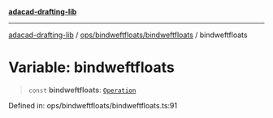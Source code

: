 [**adacad-drafting-lib**](../../../../README.md)

***

[adacad-drafting-lib](../../../../modules.md) / [ops/bindweftfloats/bindweftfloats](../README.md) / bindweftfloats

# Variable: bindweftfloats

> `const` **bindweftfloats**: [`Operation`](../../../../objects/datatypes/type-aliases/Operation.md)

Defined in: ops/bindweftfloats/bindweftfloats.ts:91
